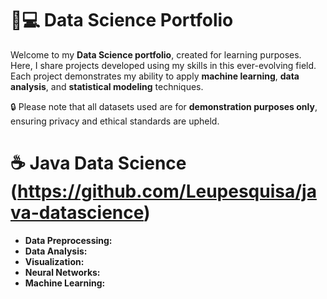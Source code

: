 # 🧪💻 Data Science Portfolio

Welcome to my **Data Science portfolio**, created for learning purposes. Here, I share projects developed using my skills in this ever-evolving field. Each project demonstrates my ability to apply **machine learning**, **data analysis**, and **statistical modeling** techniques.

🔒 Please note that all datasets used are for **demonstration purposes only**, ensuring privacy and ethical standards are upheld.

# ☕ Java Data Science (https://github.com/Leupesquisa/java-datascience) 
- **Data Preprocessing:**
- **Data Analysis:**
- **Visualization:**
- **Neural Networks:**
- **Machine Learning:**
